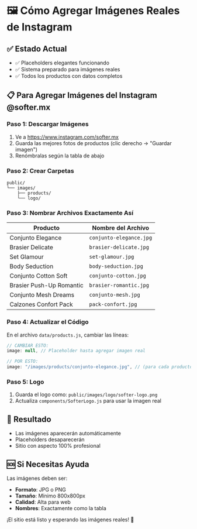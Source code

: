 # 🖼️ Cómo Agregar Imágenes Reales de Instagram

## ✅ Estado Actual
- ✅ Placeholders elegantes funcionando
- ✅ Sistema preparado para imágenes reales
- ✅ Todos los productos con datos completos

## 📋 Para Agregar Imágenes del Instagram @softer.mx

### Paso 1: Descargar Imágenes
1. Ve a https://www.instagram.com/softer.mx
2. Guarda las mejores fotos de productos (clic derecho → "Guardar imagen")
3. Renómbralas según la tabla de abajo

### Paso 2: Crear Carpetas
```
public/
└── images/
    ├── products/
    └── logo/
```

### Paso 3: Nombrar Archivos Exactamente Así
| Producto | Nombre del Archivo |
|----------|-------------------|
| Conjunto Elegance | `conjunto-elegance.jpg` |
| Brasier Delicate | `brasier-delicate.jpg` |
| Set Glamour | `set-glamour.jpg` |
| Body Seduction | `body-seduction.jpg` |
| Conjunto Cotton Soft | `conjunto-cotton.jpg` |
| Brasier Push-Up Romantic | `brasier-romantic.jpg` |
| Conjunto Mesh Dreams | `conjunto-mesh.jpg` |
| Calzones Confort Pack | `pack-confort.jpg` |

### Paso 4: Actualizar el Código
En el archivo `data/products.js`, cambiar las líneas:

```javascript
// CAMBIAR ESTO:
image: null, // Placeholder hasta agregar imagen real

// POR ESTO:
image: "/images/products/conjunto-elegance.jpg", // (para cada producto)
```

### Paso 5: Logo
1. Guarda el logo como: `public/images/logo/softer-logo.png`
2. Actualiza `components/SofterLogo.js` para usar la imagen real

## 🎯 Resultado
- Las imágenes aparecerán automáticamente
- Placeholders desaparecerán 
- Sitio con aspecto 100% profesional

## 🆘 Si Necesitas Ayuda
Las imágenes deben ser:
- **Formato**: JPG o PNG
- **Tamaño**: Mínimo 800x800px
- **Calidad**: Alta para web
- **Nombres**: Exactamente como la tabla

¡El sitio está listo y esperando las imágenes reales! 🚀